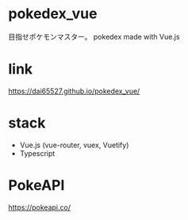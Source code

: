 # pokedex_vue
目指せポケモンマスター。
pokedex made with Vue.js

# link
https://dai65527.github.io/pokedex_vue/

# stack
- Vue.js (vue-router, vuex, Vuetify)
- Typescript

# PokeAPI
https://pokeapi.co/
